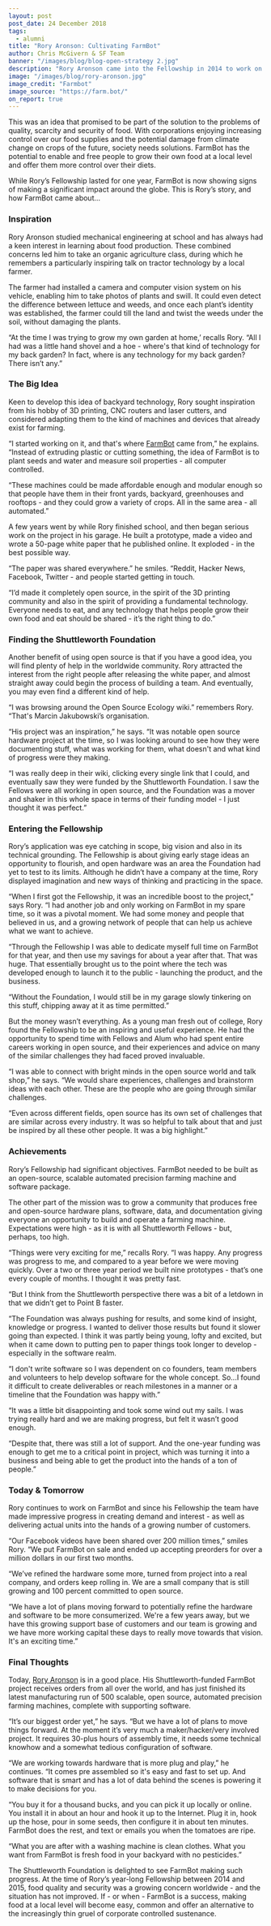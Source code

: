 ```yaml
---
layout: post
post_date: 24 December 2018
tags:
  - alumni
title: "Rory Aronson: Cultivating FarmBot"
author: Chris McGivern & SF Team
banner: "/images/blog/blog-open-strategy 2.jpg"
description: "Rory Aronson came into the Fellowship in 2014 to work on FarmBot, a scalable, precision farming machine, built on open source principles and equipped with supporting software."
image: "/images/blog/rory-aronson.jpg"
image_credit: "Farmbot"
image_source: "https://farm.bot/"
on_report: true
---
```

This was an idea that promised to be part of the solution to the problems of quality, scarcity and security of food. With corporations enjoying increasing control over our food supplies and the potential damage from climate change on crops of the future, society needs solutions. FarmBot has the potential to enable and free people to grow their own food at a local level and offer them more control over their diets.

While Rory’s Fellowship lasted for one year, FarmBot is now showing signs of making a significant impact around the globe. This is Rory’s story, and how FarmBot came about...

### Inspiration

Rory Aronson studied mechanical engineering at school and has always had a keen interest in learning about food production. These combined concerns led him to take an organic agriculture class, during which he remembers a particularly inspiring talk on tractor technology by a local farmer.  

The farmer had installed a camera and computer vision system on his vehicle, enabling him to take photos of plants and swill. It could even detect the difference between lettuce and weeds, and once each plant’s identity was established, the farmer could till the land and twist the weeds under the soil, without damaging the plants. 

“At the time I was trying to grow my own garden at home,’ recalls Rory. “All I had was a little hand shovel and a hoe - where's that kind of technology for my back garden? In fact, where is any technology for my back garden? There isn’t any.”


### The Big Idea

Keen to develop this idea of backyard technology, Rory sought inspiration from his hobby of 3D printing, CNC routers and laser cutters, and considered adapting them to the kind of machines and devices that already exist for farming. 

“I started working on it, and that's where [FarmBot](https://farm.bot/) came from,” he explains. “Instead of extruding plastic or cutting something, the idea of FarmBot is to plant seeds and water and measure soil properties - all computer controlled. 

“These machines could be made affordable enough and modular enough so that people have them in their front yards, backyard, greenhouses and rooftops - and they could grow a variety of crops. All in the same area - all automated.” 

A few years went by while Rory finished school, and then began serious work on the project in his garage. He built a prototype, made a video and wrote a 50-page white paper that he published online. It exploded - in the best possible way. 

“The paper was shared everywhere.” he smiles. “Reddit, Hacker News, Facebook, Twitter - and people started getting in touch. 

“I’d made it completely open source, in the spirit of the 3D printing community and also in the spirit of providing a fundamental technology. Everyone needs to eat, and any technology that helps people grow their own food and eat should be shared - it’s the right thing to do.”


### Finding the Shuttleworth Foundation

Another benefit of using open source is that if you have a good idea, you will find plenty of help in the worldwide community. Rory attracted the interest from the right people after releasing the white paper, and almost straight away could begin the process of building a team. And eventually, you may even find a different kind of help. 

“I was browsing around the Open Source Ecology wiki.” remembers Rory. “That's Marcin Jakubowski’s organisation.

“His project was an inspiration,” he says. “It was notable open source hardware project at the time, so I was looking around to see how they were documenting stuff, what was working for them, what doesn't and what kind of progress were they making. 

“I was really deep in their wiki, clicking every single link that I could, and eventually saw they were funded by the Shuttleworth Foundation. I saw the Fellows were all working in open source, and the Foundation was a mover and shaker in this whole space in terms of their funding model - I just thought it was perfect.”


### Entering the Fellowship

Rory’s application was eye catching in scope, big vision and also in its technical grounding. The Fellowship is about giving early stage ideas an opportunity to flourish, and open hardware was an area the Foundation had yet to test to its limits. Although he didn’t have a company at the time, Rory displayed imagination and new ways of thinking and practicing in the space. 

“When I first got the Fellowship, it was an incredible boost to the project,” says Rory. “I had another job and only working on FarmBot in my spare time, so it was a pivotal moment. We had some money and people that believed in us, and a growing network of people that can help us achieve what we want to achieve. 

“Through the Fellowship I was able to dedicate myself full time on FarmBot for that year, and then use my savings for about a year after that. That was huge. That essentially brought us to the point where the tech was developed enough to launch it to the public - launching the product, and the business. 

“Without the Foundation, I would still be in my garage slowly tinkering on this stuff, chipping away at it as time permitted.”

But the money wasn’t everything. As a young man fresh out of college, Rory found the Fellowship to be an inspiring and useful experience. He had the opportunity to spend time with Fellows and Alum who had spent entire careers working in open source, and their experiences and advice on many of the similar challenges they had faced proved invaluable. 

“I was able to connect with bright minds in the open source world and talk shop,” he says. “We would share experiences, challenges and brainstorm ideas with each other. These are the people who are going through similar challenges. 

“Even across different fields, open source has its own set of challenges that are similar across every industry. It was so helpful to talk about that and just be inspired by all these other people. It was a big highlight.”


### Achievements

Rory’s Fellowship had significant objectives. FarmBot needed to be built as an open-source, scalable automated precision farming machine and software package. 

The other part of the mission was to grow a community that produces free and open-source hardware plans, software, data, and documentation giving everyone an opportunity to build and operate a farming machine. Expectations were high - as it is with all Shuttleworth Fellows - but, perhaps, too high. 

“Things were very exciting for me,” recalls Rory. “I was happy. Any progress was progress to me, and compared to a year before we were moving quickly. Over a two or three year period we built nine prototypes - that’s one every couple of months. I thought it was pretty fast. 

“But I think from the Shuttleworth perspective there was a bit of a letdown in that we didn’t get to Point B faster. 

“The Foundation was always pushing for results, and some kind of insight, knowledge or progress. I wanted to deliver those results but found it slower going than expected. I think it was partly being young, lofty and excited, but when it came down to putting pen to paper things took longer to develop - especially in the software realm. 

“I don't write software so I was dependent on co founders, team members and volunteers to help develop software for the whole concept. So...I found it difficult to create deliverables or reach milestones in a manner or a timeline that the Foundation was happy with.”

“It was a little bit disappointing and took some wind out my sails. I was trying really hard and we are making progress, but felt it wasn’t good enough.

“Despite that, there was still a lot of support. And the one-year funding was enough to get me to a critical point in project, which was turning it into a business and being able to get the product into the hands of a ton of people.”


### Today & Tomorrow

Rory continues to work on FarmBot and since his Fellowship the team have made impressive progress in creating demand and interest - as well as delivering actual units into the hands of a growing number of customers. 

“Our Facebook videos have been shared over 200 million times,” smiles Rory. “We put FarmBot on sale and ended up accepting preorders for over a million dollars in our first two months. 

“We’ve refined the hardware some more, turned from project into a real company, and orders keep rolling in. We are a small company that is still growing and 100 percent committed to open source. 

“We have a lot of plans moving forward to potentially refine the hardware and software to be more consumerized. We're a few years away, but we have this growing support base of customers and our team is growing and we have more working capital these days to really move towards that vision. It's an exciting time.”


### Final Thoughts

Today, [Rory Aronson](https://shuttleworthfoundation.org/fellows/rory-aronson/) is in a good place. His Shuttleworth-funded FarmBot project receives orders from all over the world, and has just finished its latest manufacturing run of 500 scalable, open source, automated precision farming machines, complete with supporting software.

“It’s our biggest order yet,” he says. “But we have a lot of plans to move things forward. At the moment it’s very much a maker/hacker/very involved project. It requires 30-plus hours of assembly time, it needs some technical knowhow and a somewhat tedious configuration of software. 

“We are working towards hardware that is more plug and play,” he continues. “It comes pre assembled so it's easy and fast to set up. And software that is smart and has a lot of data behind the scenes is powering it to make decisions for you. 

“You buy it for a thousand bucks, and you can pick it up locally or online. You install it in about an hour and hook it up to the Internet. Plug it in, hook up the hose, pour in some seeds, then configure it in about ten minutes. FarmBot does the rest, and text or emails you when the tomatoes are ripe.

“What you are after with a washing machine is clean clothes. What you want from FarmBot is fresh food in your backyard with no pesticides.” 

The Shuttleworth Foundation is delighted to see FarmBot making such progress. At the time of Rory’s year-long Fellowship between 2014 and 2015, food quality and security was a growing concern worldwide - and the situation has not improved. If - or when - FarmBot is a success, making food at a local level will become easy, common and offer an alternative to the increasingly thin gruel of corporate controlled sustenance. 
